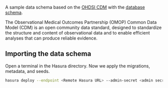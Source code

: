 A sample data schema based on the [OHDSI CDM](https://www.ohdsi.org/data-standardization/) with the [database schema](https://github.com/OHDSI/CommonDataModel).

The Observational Medical Outcomes Partnership (OMOP) Common Data Model (CDM) is an open community data standard, designed to standardize the structure and content of observational data and to enable efficient analyses that can produce reliable evidence.

## Importing the data schema

Open a terminal in the Hasura directory. Now we apply the migrations, metadata, and seeds.

```bash
hasura deploy --endpoint <Remote Hasura URL> --admin-secret <admin secret> --database-name default
```
